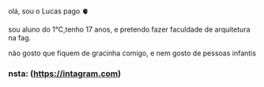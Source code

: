 
olá, sou o Lucas pago 🫀

sou aluno do 1°C,tenho 17 anos, e pretendo fazer faculdade de arquitetura na fag. 

não gosto que fiquem de gracinha comigo, e nem gosto de pessoas infantis 


### nsta: (https://intagram.com)

